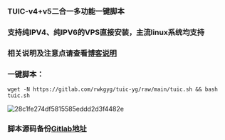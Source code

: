 ### TUIC-v4+v5二合一多功能一键脚本

### 支持纯IPV4、纯IPV6的VPS直接安装，主流linux系统均支持

### 相关说明及注意点请查看[博客说明](https://ygkkk.blogspot.com/2022/11/tuic-yg-youtube.html)

### 一键脚本：
```
wget -N https://gitlab.com/rwkgyg/tuic-yg/raw/main/tuic.sh && bash tuic.sh
```

![28c1fe274df5815585eddd2d3f4482e](https://user-images.githubusercontent.com/121604513/213052925-5636c150-307e-4f8e-a6a0-b796e183a08d.png)

### 脚本源码备份[Gitlab地址](https://gitlab.com/rwkgyg/tuic-yg)
